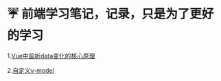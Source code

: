 # ☔️ 前端学习笔记，记录，只是为了更好的学习

1.[Vue中监听data变化的核心原理](https://github.com/fuhangyl/VueNote/issues/1)

2.[自定义v-model](https://github.com/fuhangyl/VueNote/issues/2)

